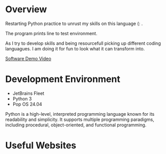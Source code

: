 # Overview

Restarting Python practice to unrust my skills on this language (: .

The program prints line to test environment.

As I try to develop skills and being resourcefull picking up different coding languagues. I am doing it for fun to look what it can transform into.

[Software Demo Video](http://youtube.link.goes.here)

# Development Environment

* JetBrains Fleet
* Python 3
* Pop OS 24.04

Python is a high-level, interpreted programming language known for its readability and simplicity.
It supports multiple programming paradigms, including procedural, object-oriented, and functional programming.

# Useful Websites

